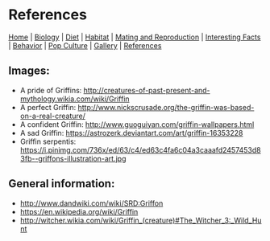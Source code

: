 # References
[Home](index.md) |
[Biology](biology.md) |
[Diet](diet.md) |
[Habitat](habitat.md) |
[Mating and Reproduction](matingreproduction.md) | 
[Interesting Facts](interesting.md) |
[Behavior](behavior.md) |
[Pop Culture](popculture.md) |
[Gallery](gallery.md) |
[References](references.md)

## Images:
- A pride of Griffins: http://creatures-of-past-present-and-mythology.wikia.com/wiki/Griffin
- A perfect Griffin: http://www.nickscrusade.org/the-griffin-was-based-on-a-real-creature/
- A confident Griffin: http://www.guoguiyan.com/griffin-wallpapers.html
- A sad Griffin: https://astrozerk.deviantart.com/art/griffin-16353228
- Griffin serpentis: https://i.pinimg.com/736x/ed/63/c4/ed63c4fa6c04a3caaafd2457453d83fb--griffons-illustration-art.jpg


## General information: 
- http://www.dandwiki.com/wiki/SRD:Griffon
- https://en.wikipedia.org/wiki/Griffin
- http://witcher.wikia.com/wiki/Griffin_(creature)#The_Witcher_3:_Wild_Hunt
